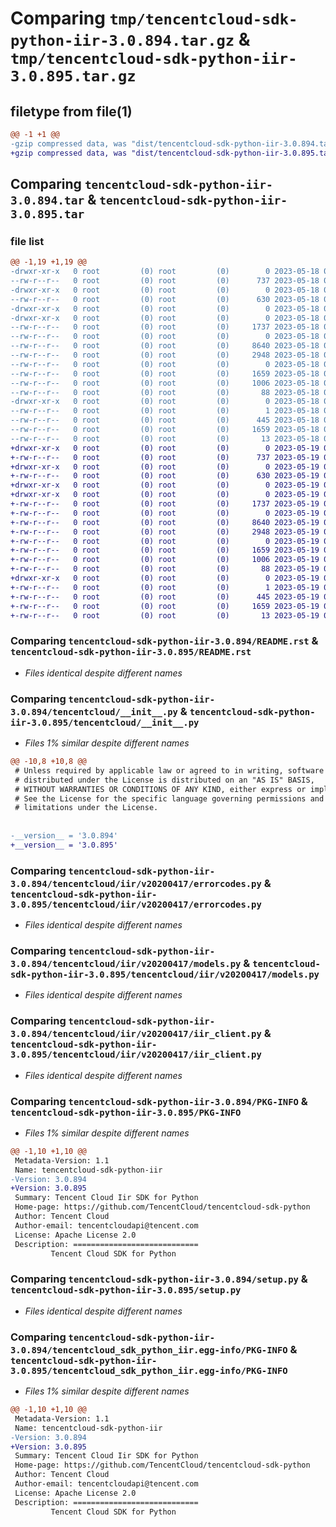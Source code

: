 # Comparing `tmp/tencentcloud-sdk-python-iir-3.0.894.tar.gz` & `tmp/tencentcloud-sdk-python-iir-3.0.895.tar.gz`

## filetype from file(1)

```diff
@@ -1 +1 @@
-gzip compressed data, was "dist/tencentcloud-sdk-python-iir-3.0.894.tar", last modified: Thu May 18 00:28:16 2023, max compression
+gzip compressed data, was "dist/tencentcloud-sdk-python-iir-3.0.895.tar", last modified: Fri May 19 02:53:00 2023, max compression
```

## Comparing `tencentcloud-sdk-python-iir-3.0.894.tar` & `tencentcloud-sdk-python-iir-3.0.895.tar`

### file list

```diff
@@ -1,19 +1,19 @@
-drwxr-xr-x   0 root         (0) root         (0)        0 2023-05-18 00:28:16.000000 tencentcloud-sdk-python-iir-3.0.894/
--rw-r--r--   0 root         (0) root         (0)      737 2023-05-18 00:28:16.000000 tencentcloud-sdk-python-iir-3.0.894/README.rst
-drwxr-xr-x   0 root         (0) root         (0)        0 2023-05-18 00:28:16.000000 tencentcloud-sdk-python-iir-3.0.894/tencentcloud/
--rw-r--r--   0 root         (0) root         (0)      630 2023-05-18 00:28:16.000000 tencentcloud-sdk-python-iir-3.0.894/tencentcloud/__init__.py
-drwxr-xr-x   0 root         (0) root         (0)        0 2023-05-18 00:28:16.000000 tencentcloud-sdk-python-iir-3.0.894/tencentcloud/iir/
-drwxr-xr-x   0 root         (0) root         (0)        0 2023-05-18 00:28:16.000000 tencentcloud-sdk-python-iir-3.0.894/tencentcloud/iir/v20200417/
--rw-r--r--   0 root         (0) root         (0)     1737 2023-05-18 00:28:16.000000 tencentcloud-sdk-python-iir-3.0.894/tencentcloud/iir/v20200417/errorcodes.py
--rw-r--r--   0 root         (0) root         (0)        0 2023-05-18 00:28:16.000000 tencentcloud-sdk-python-iir-3.0.894/tencentcloud/iir/v20200417/__init__.py
--rw-r--r--   0 root         (0) root         (0)     8640 2023-05-18 00:28:16.000000 tencentcloud-sdk-python-iir-3.0.894/tencentcloud/iir/v20200417/models.py
--rw-r--r--   0 root         (0) root         (0)     2948 2023-05-18 00:28:16.000000 tencentcloud-sdk-python-iir-3.0.894/tencentcloud/iir/v20200417/iir_client.py
--rw-r--r--   0 root         (0) root         (0)        0 2023-05-18 00:28:16.000000 tencentcloud-sdk-python-iir-3.0.894/tencentcloud/iir/__init__.py
--rw-r--r--   0 root         (0) root         (0)     1659 2023-05-18 00:28:16.000000 tencentcloud-sdk-python-iir-3.0.894/PKG-INFO
--rw-r--r--   0 root         (0) root         (0)     1006 2023-05-18 00:28:16.000000 tencentcloud-sdk-python-iir-3.0.894/setup.py
--rw-r--r--   0 root         (0) root         (0)       88 2023-05-18 00:28:16.000000 tencentcloud-sdk-python-iir-3.0.894/setup.cfg
-drwxr-xr-x   0 root         (0) root         (0)        0 2023-05-18 00:28:16.000000 tencentcloud-sdk-python-iir-3.0.894/tencentcloud_sdk_python_iir.egg-info/
--rw-r--r--   0 root         (0) root         (0)        1 2023-05-18 00:28:16.000000 tencentcloud-sdk-python-iir-3.0.894/tencentcloud_sdk_python_iir.egg-info/dependency_links.txt
--rw-r--r--   0 root         (0) root         (0)      445 2023-05-18 00:28:16.000000 tencentcloud-sdk-python-iir-3.0.894/tencentcloud_sdk_python_iir.egg-info/SOURCES.txt
--rw-r--r--   0 root         (0) root         (0)     1659 2023-05-18 00:28:16.000000 tencentcloud-sdk-python-iir-3.0.894/tencentcloud_sdk_python_iir.egg-info/PKG-INFO
--rw-r--r--   0 root         (0) root         (0)       13 2023-05-18 00:28:16.000000 tencentcloud-sdk-python-iir-3.0.894/tencentcloud_sdk_python_iir.egg-info/top_level.txt
+drwxr-xr-x   0 root         (0) root         (0)        0 2023-05-19 02:53:00.000000 tencentcloud-sdk-python-iir-3.0.895/
+-rw-r--r--   0 root         (0) root         (0)      737 2023-05-19 02:53:00.000000 tencentcloud-sdk-python-iir-3.0.895/README.rst
+drwxr-xr-x   0 root         (0) root         (0)        0 2023-05-19 02:53:00.000000 tencentcloud-sdk-python-iir-3.0.895/tencentcloud/
+-rw-r--r--   0 root         (0) root         (0)      630 2023-05-19 02:53:00.000000 tencentcloud-sdk-python-iir-3.0.895/tencentcloud/__init__.py
+drwxr-xr-x   0 root         (0) root         (0)        0 2023-05-19 02:53:00.000000 tencentcloud-sdk-python-iir-3.0.895/tencentcloud/iir/
+drwxr-xr-x   0 root         (0) root         (0)        0 2023-05-19 02:53:00.000000 tencentcloud-sdk-python-iir-3.0.895/tencentcloud/iir/v20200417/
+-rw-r--r--   0 root         (0) root         (0)     1737 2023-05-19 02:53:00.000000 tencentcloud-sdk-python-iir-3.0.895/tencentcloud/iir/v20200417/errorcodes.py
+-rw-r--r--   0 root         (0) root         (0)        0 2023-05-19 02:53:00.000000 tencentcloud-sdk-python-iir-3.0.895/tencentcloud/iir/v20200417/__init__.py
+-rw-r--r--   0 root         (0) root         (0)     8640 2023-05-19 02:53:00.000000 tencentcloud-sdk-python-iir-3.0.895/tencentcloud/iir/v20200417/models.py
+-rw-r--r--   0 root         (0) root         (0)     2948 2023-05-19 02:53:00.000000 tencentcloud-sdk-python-iir-3.0.895/tencentcloud/iir/v20200417/iir_client.py
+-rw-r--r--   0 root         (0) root         (0)        0 2023-05-19 02:53:00.000000 tencentcloud-sdk-python-iir-3.0.895/tencentcloud/iir/__init__.py
+-rw-r--r--   0 root         (0) root         (0)     1659 2023-05-19 02:53:00.000000 tencentcloud-sdk-python-iir-3.0.895/PKG-INFO
+-rw-r--r--   0 root         (0) root         (0)     1006 2023-05-19 02:53:00.000000 tencentcloud-sdk-python-iir-3.0.895/setup.py
+-rw-r--r--   0 root         (0) root         (0)       88 2023-05-19 02:53:00.000000 tencentcloud-sdk-python-iir-3.0.895/setup.cfg
+drwxr-xr-x   0 root         (0) root         (0)        0 2023-05-19 02:53:00.000000 tencentcloud-sdk-python-iir-3.0.895/tencentcloud_sdk_python_iir.egg-info/
+-rw-r--r--   0 root         (0) root         (0)        1 2023-05-19 02:53:00.000000 tencentcloud-sdk-python-iir-3.0.895/tencentcloud_sdk_python_iir.egg-info/dependency_links.txt
+-rw-r--r--   0 root         (0) root         (0)      445 2023-05-19 02:53:00.000000 tencentcloud-sdk-python-iir-3.0.895/tencentcloud_sdk_python_iir.egg-info/SOURCES.txt
+-rw-r--r--   0 root         (0) root         (0)     1659 2023-05-19 02:53:00.000000 tencentcloud-sdk-python-iir-3.0.895/tencentcloud_sdk_python_iir.egg-info/PKG-INFO
+-rw-r--r--   0 root         (0) root         (0)       13 2023-05-19 02:53:00.000000 tencentcloud-sdk-python-iir-3.0.895/tencentcloud_sdk_python_iir.egg-info/top_level.txt
```

### Comparing `tencentcloud-sdk-python-iir-3.0.894/README.rst` & `tencentcloud-sdk-python-iir-3.0.895/README.rst`

 * *Files identical despite different names*

### Comparing `tencentcloud-sdk-python-iir-3.0.894/tencentcloud/__init__.py` & `tencentcloud-sdk-python-iir-3.0.895/tencentcloud/__init__.py`

 * *Files 1% similar despite different names*

```diff
@@ -10,8 +10,8 @@
 # Unless required by applicable law or agreed to in writing, software
 # distributed under the License is distributed on an "AS IS" BASIS,
 # WITHOUT WARRANTIES OR CONDITIONS OF ANY KIND, either express or implied.
 # See the License for the specific language governing permissions and
 # limitations under the License.
 
 
-__version__ = '3.0.894'
+__version__ = '3.0.895'
```

### Comparing `tencentcloud-sdk-python-iir-3.0.894/tencentcloud/iir/v20200417/errorcodes.py` & `tencentcloud-sdk-python-iir-3.0.895/tencentcloud/iir/v20200417/errorcodes.py`

 * *Files identical despite different names*

### Comparing `tencentcloud-sdk-python-iir-3.0.894/tencentcloud/iir/v20200417/models.py` & `tencentcloud-sdk-python-iir-3.0.895/tencentcloud/iir/v20200417/models.py`

 * *Files identical despite different names*

### Comparing `tencentcloud-sdk-python-iir-3.0.894/tencentcloud/iir/v20200417/iir_client.py` & `tencentcloud-sdk-python-iir-3.0.895/tencentcloud/iir/v20200417/iir_client.py`

 * *Files identical despite different names*

### Comparing `tencentcloud-sdk-python-iir-3.0.894/PKG-INFO` & `tencentcloud-sdk-python-iir-3.0.895/PKG-INFO`

 * *Files 1% similar despite different names*

```diff
@@ -1,10 +1,10 @@
 Metadata-Version: 1.1
 Name: tencentcloud-sdk-python-iir
-Version: 3.0.894
+Version: 3.0.895
 Summary: Tencent Cloud Iir SDK for Python
 Home-page: https://github.com/TencentCloud/tencentcloud-sdk-python
 Author: Tencent Cloud
 Author-email: tencentcloudapi@tencent.com
 License: Apache License 2.0
 Description: ============================
         Tencent Cloud SDK for Python
```

### Comparing `tencentcloud-sdk-python-iir-3.0.894/setup.py` & `tencentcloud-sdk-python-iir-3.0.895/setup.py`

 * *Files identical despite different names*

### Comparing `tencentcloud-sdk-python-iir-3.0.894/tencentcloud_sdk_python_iir.egg-info/PKG-INFO` & `tencentcloud-sdk-python-iir-3.0.895/tencentcloud_sdk_python_iir.egg-info/PKG-INFO`

 * *Files 1% similar despite different names*

```diff
@@ -1,10 +1,10 @@
 Metadata-Version: 1.1
 Name: tencentcloud-sdk-python-iir
-Version: 3.0.894
+Version: 3.0.895
 Summary: Tencent Cloud Iir SDK for Python
 Home-page: https://github.com/TencentCloud/tencentcloud-sdk-python
 Author: Tencent Cloud
 Author-email: tencentcloudapi@tencent.com
 License: Apache License 2.0
 Description: ============================
         Tencent Cloud SDK for Python
```

